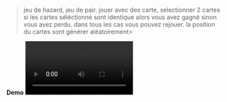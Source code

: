 > jeu de hazard, jeu de pair. jouer avec des carte, selectionner 2 cartes si les cartes séléctionné
sont identique alors vous avez gagné sinon vous avez perdu. dans tous les cas vous pouvez rejouer.
la position du cartes sont générer aléatoirement>

**Demo**
<video controls width="250">
    <source src="https://gitlab.com/dmakan/jeu-de-pair/-/blob/main/demo/demo.mp4" type="video/mp4">
    jeu de pair
</video>
